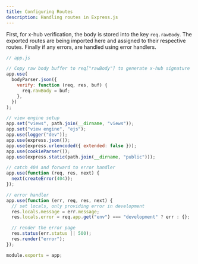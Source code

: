 ```yaml
---
title: Configuring Routes
description: Handling routes in Express.js
---
```


First, for x-hub verification, the body is stored into the key `req.rawBody`.
The exported routes are being imported here and assigned to their respective routes.
Finally if any errors, are handled using error handlers.

```js
// app.js

// Copy raw body buffer to req["rawBody"] to generate x-hub signature
app.use(
  bodyParser.json({
    verify: function (req, res, buf) {
      req.rawBody = buf;
    },
  })
);

// view engine setup
app.set("views", path.join(__dirname, "views"));
app.set("view engine", "ejs");
app.use(logger("dev"));
app.use(express.json());
app.use(express.urlencoded({ extended: false }));
app.use(cookieParser());
app.use(express.static(path.join(__dirname, "public")));

// catch 404 and forward to error handler
app.use(function (req, res, next) {
  next(createError(404));
});

// error handler
app.use(function (err, req, res, next) {
  // set locals, only providing error in development
  res.locals.message = err.message;
  res.locals.error = req.app.get("env") === "development" ? err : {};

  // render the error page
  res.status(err.status || 500);
  res.render("error");
});

module.exports = app;
```

